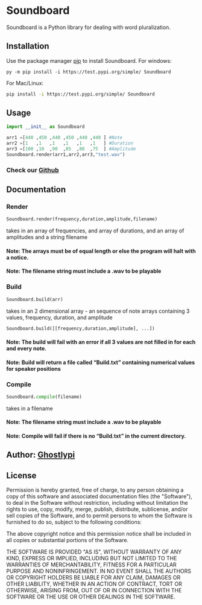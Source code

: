# Soundboard

Soundboard is a Python library for dealing with word pluralization.

## Installation

Use the package manager [pip](https://pip.pypa.io/en/stable/) to install Soundboard.
For windows:

```batch
py -m pip install -i https://test.pypi.org/simple/ Soundboard

```
For Mac/Linux:
```bash
pip install -i https://test.pypi.org/simple/ Soundboard
```


## Usage

```python
import __init__ as Soundboard

arr1 =[440 ,450 ,440 ,450 ,440 ,440 ] #Note
arr2 =[1   ,1   ,1   ,1   ,1   ,1   ] #Duration
arr3 =[100 ,10  ,90  ,85  ,80  ,75  ] #Amplitude
Soundboard.render(arr1,arr2,arr3,"test.wav")
```
### Check our [Github](https://github.com/ghostlypi/Soundboard)

## Documentation

### Render
```python
Soundboard.render(frequency,duration,amplitude,filename)
```
takes in an array of frequencies, and array of durations, and an array of amplitudes and a string filename
#### Note: The arrays must be of equal length or else the program will halt with a notice.
#### Note: The filename string must include a .wav to be playable

### Build
```python
Soundboard.build(arr)
```
takes in an 2 dimensional array - an sequence of note arrays containing 3 values, frequency, duration, and amplitude
```python
Soundboard.build([[frequency,duration,amplitude], ...])
```
#### Note: The build will fail with an error if all 3 values are not filled in for each and every note.
#### Note: Build will return a file called “Build.txt” containing numerical values for speaker positions

### Compile
```python
Soundboard.compile(filename)
```
takes in a filename
#### Note: The filename string must include a .wav to be playable
#### Note: Compile will fail if there is no “Build.txt” in the current directory.

## Author: [Ghostlypi](parthiyer.com)

## License
Permission is hereby granted, free of charge, to any person obtaining a copy
of this software and associated documentation files (the "Software"), to deal
in the Software without restriction, including without limitation the rights
to use, copy, modify, merge, publish, distribute, sublicense, and/or sell
copies of the Software, and to permit persons to whom the Software is
furnished to do so, subject to the following conditions:

The above copyright notice and this permission notice shall be included in all
copies or substantial portions of the Software.

THE SOFTWARE IS PROVIDED "AS IS", WITHOUT WARRANTY OF ANY KIND, EXPRESS OR
IMPLIED, INCLUDING BUT NOT LIMITED TO THE WARRANTIES OF MERCHANTABILITY,
FITNESS FOR A PARTICULAR PURPOSE AND NONINFRINGEMENT. IN NO EVENT SHALL THE
AUTHORS OR COPYRIGHT HOLDERS BE LIABLE FOR ANY CLAIM, DAMAGES OR OTHER
LIABILITY, WHETHER IN AN ACTION OF CONTRACT, TORT OR OTHERWISE, ARISING FROM,
OUT OF OR IN CONNECTION WITH THE SOFTWARE OR THE USE OR OTHER DEALINGS IN THE
SOFTWARE.


